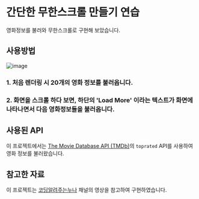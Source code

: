 # 간단한 무한스크롤 만들기 연습
영화정보를 불러와 무한스크롤로 구현해 보았습니다.

## 사용방법
![image](https://github.com/user-attachments/assets/bf1042b6-3c96-4369-b5ae-c3953a349a0d)

### 1. 처음 렌더링 시 20개의 영화 정보를 불러옵니다.

### 2. 화면을 스크롤 하다 보면, 하단의 'Load More' 이라는 텍스트가 화면에 나타나면서 다음 영화정보들을 불러옵니다.

## 사용된 API

이 프로젝트에서는 [The Movie Database API (TMDb)](https://www.themoviedb.org/)의 `toprated` API를 사용하여 영화 정보를 불러왔습니다.

## 참고한 자료

이 프로젝트는 [코딩알려주는누나](https://youtube.com/channel/UCfBvs0ZJdTA43NQrnI9imGA?si=LNaW94s-HwW2V4Xo) 채널의 영상을 참고하여 구현하였습니다.
